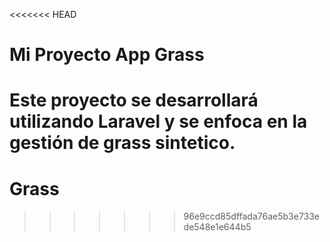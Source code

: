 <<<<<<< HEAD
# Mi Proyecto App Grass

Este proyecto se desarrollará utilizando Laravel y se enfoca en la gestión de grass sintetico.
=======
# Grass
>>>>>>> 96e9ccd85dffada76ae5b3e733ede548e1e644b5
